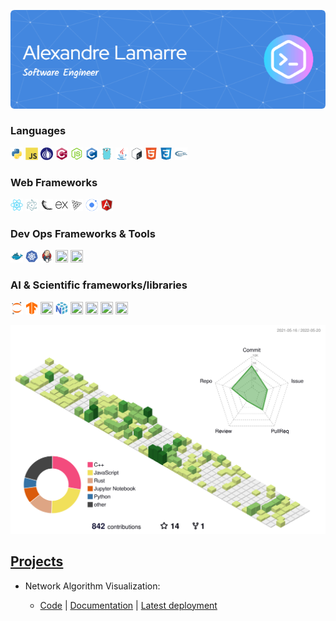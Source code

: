 ![](./header.png)

### Languages

<a href=# style="text-decoration: none;">
  <img src="https://github.com/devicons/devicon/blob/master/icons/python/python-original.svg" width="20" height="20" title="Python3" style="text-decoration: none;"/>
  <img src="https://github.com/devicons/devicon/blob/master/icons/javascript/javascript-original.svg" width="20" height="20" title="Javascript" style="text-decoration: none;"/>
  <img src="https://github.com/devicons/devicon/blob/master/icons/perl/perl-original.svg" width="20" height="20" title="Perl" style="text-decoration: none;"/>
  <img src="https://github.com/devicons/devicon/blob/master/icons/cplusplus/cplusplus-original.svg" width="20" height="20" title="C++" style="text-decoration: none;"/>
  <img src="https://github.com/devicons/devicon/blob/master/icons/nodejs/nodejs-original.svg" width="20" height="20" title="Node.js" style="text-decoration: none;"/>   
  <img src="https://github.com/devicons/devicon/blob/master/icons/c/c-original.svg" width="20" height="20" title="C" style="text-decoration: none;"/>
  <img src="https://github.com/devicons/devicon/blob/master/icons/go/go-original.svg" width="20" height="20" title="Golang" style="text-decoration: none;"/>
  <img src=https://github.com/devicons/devicon/blob/master/icons/java/java-original.svg" width="20" height="20" title="Java" style="text-decoration: none;"/>
  <img src="https://github.com/devicons/devicon/blob/master/icons/bash/bash-plain.svg" width="20" height="20" title="Bash" style="text-decoration: none;"/>
  <img src="https://github.com/devicons/devicon/blob/master/icons/html5/html5-original.svg" width="20" height="20" title="HTML5" style="text-decoration: none;"/>
  <img src="https://github.com/devicons/devicon/blob/master/icons/css3/css3-original.svg" width="20" height="20" title="Css" style="text-decoration: none;"/>    
  <img src ="https://github.com/devicons/devicon/blob/master/icons/opengl/opengl-original.svg" width="20" height="20" title="OpenGL/Glsl" style="text-decoration: none;"/>                                                                                                                          
</a>

### Web Frameworks

<a href=# style="text-decoration: none;">                                                                                                                            
  <img src="https://github.com/devicons/devicon/blob/master/icons/react/react-original.svg" width="20" height="20" title="React.js" style="text-decoration: none;"/>
  <img src="https://github.com/devicons/devicon/blob/master/icons/electron/electron-original.svg" width="20" height="20" title="Electron" style="text-decoration: none;"/>                                           
  <img src="https://github.com/devicons/devicon/blob/master/icons/flask/flask-original.svg" width="20" height="20" title="Flask" style="text-decoration: none;"/>
  <img src="https://github.com/devicons/devicon/blob/master/icons/express/express-original.svg" width="20" height="20" title="Express" style="text-decoration: none;"/>
  <img src="https://github.com/devicons/devicon/blob/master/icons/threejs/threejs-original.svg" width="20" height="20" title="Three.js" style="text-decoration: none;"/>
  <img src="https://github.com/devicons/devicon/blob/master/icons/ionic/ionic-original.svg" width="20" height="20" title="Ionic" style="text-decoration: none;"/>
  <img src="https://github.com/devicons/devicon/blob/master/icons/angularjs/angularjs-original.svg" width="20" height="20" title="Angular.js" style="text-decoration: none;"/>   
</a>
                                                                                                                                             
### Dev Ops Frameworks & Tools
                                                                                                                                             
<a href=# style="text-decoration: none;">
  <img src="https://github.com/devicons/devicon/blob/master/icons/docker/docker-original.svg" width="20" height="20" title="Docker" style="text-decoration: none;"/>
  <img src ="https://github.com/devicons/devicon/blob/master/icons/kubernetes/kubernetes-plain.svg" height = "20" width = "20" title="Kubernetes" style="text-decoration: none;"/>
  <img src ="https://github.com/devicons/devicon/blob/master/icons/jenkins/jenkins-original.svg" height = "20" width = "20" title="Jenkins" style="text-decoration: none;"/>
  <img src ="https://github.com/gilbarbara/logos/blob/master/logos/jfrog.svg" height = "20" width = "20" title="Artifactory/JFrog" style="text-decoration: none;"/>
  <img src ="https://github.com/gilbarbara/logos/blob/master/logos/postman-icon.svg" height = "20" width = "20" title="Postman" style="text-decoration: none;"/>
  
</a>

### AI & Scientific frameworks/libraries

<a href=# style="text-decoration: none;">
    <img src="https://github.com/devicons/devicon/blob/master/icons/jupyter/jupyter-original.svg" height = "20" width = "20" title="Jupyter Notebook" style="text-decoration: none;"/>
    <img src="https://github.com/devicons/devicon/blob/master/icons/tensorflow/tensorflow-original.svg" height = "20" width = "20" title="Tensorflow" style="text-decoration: none;"/>
    <img src="https://en.wikipedia.org/wiki/Keras#/media/File:Keras_logo.svg" height = "20" width = "20" title="Keras" style="text-decoration: none;"/>
    <img src="https://github.com/devicons/devicon/blob/master/icons/numpy/numpy-original.svg" height = "20" width = "20" title="NumPy"style="text-decoration: none;"/>
    <img src="https://upload.wikimedia.org/wikipedia/commons/2/22/Pandas_mark.svg" height = "20" width = "20" title="Pandas"style="text-decoration: none;"/>
    <img src="https://upload.wikimedia.org/wikipedia/commons/0/01/Created_with_Matplotlib-logo.svg" height = "20" width = "20" title="Matplotlib" style="text-decoration: none;"/>
    <img src="https://github.com/gilbarbara/logos/blob/master/logos/opencv.svg" height = "20" width = "20" title="OpenCV"style="text-decoration: none;" />  
    <img src="https://upload.wikimedia.org/wikipedia/commons/0/05/Scikit_learn_logo_small.svg" height="20" width="20" title="Sklearn" style="text-decoration: none;"/>                                                                                                                      
</a>

![](./profile-3d-contrib/profile-green-animate.svg)

<!--
                                           <img src ="" height = "20" width = "20"/>
-->

## [Projects](https://github.com/alexandreLamarre/Project-Directory/blob/main/README.md)

- Network Algorithm Visualization:
  - [Code](https://github.com/alexandreLamarre/Network-Algorithm-Visualization) | [Documentation](https://github.com/alexandreLamarre/Network-Algorithm-Visualization/blob/master/README.md) | [Latest deployment](https://alexandrelamarre.github.io/Network-Analysis-Visualization/) </pre>
  <!--
- Sorting Algorithm Visualizer:

  - [Code](https://github.com/alexandreLamarre/SortVisualizer) | [Documentation](https://github.com/alexandreLamarre/SortVisualizer) | [Latest deployment](https://alexandrelamarre.github.io/SortVisualizer/)

- Golang Ray Tracing Renderer:
  - [Code](https://github.com/alexandreLamarre/Golang-Ray-Tracing-Renderer) | [Documentation](https://github.com/alexandreLamarre/Golang-Ray-Tracing-Renderer)
- Deep Learning Go AI (In progress):

  - [Code(Backend)](https://github.com/alexandreLamarre/Go-AI-backend) | [Code(Frontend)](https://github.com/alexandreLamarre/Go-AI-frontend) | [Documentation(Backend)]() | [Documentation(Frontend)]()
  -->
  <!--
  <br>
   <p>
   <img align="right" width="70%" height="70%" VSPACE = "50" src="https://github.com/alexandreLamarre/alexandreLamarre/blob/master/demo.gif"/>
   A computational engine that combines a flexible and powerful interpreter with symbolic computation and numerical analysis to produce a tool for educational purposes as well as a simple, quick tool to visualize complex scientific data.

- [Code](https://github.com/alexandreLamarre/NE-web-engine)

- [Latest Deployment]()

<br/>
<br/>
<br/>
<br/>
<br/>
<br/>
<br/>
<br/>

---

## Github stats

<img align="left" alt="alexandreLamarre's Github Stats" src="https://github-readme-stats.vercel.app/api?username=alexandreLamarre&hide=contribs,prs" />

[![Top Langs](https://github-readme-stats.vercel.app/api/top-langs/?username=alexandreLamarre&layout=compact)](https://github.com/anuraghazra/github-readme-stats)

---

-->

<!--

**alexandreLamarre/alexandreLamarre** is a ✨ _special_ ✨ repository because its `README.md` (this file) appears on your GitHub profile.

Here are some ideas to get you started:

- 🔭 I’m currently working on ...
- 🌱 I’m currently learning ...
- 👯 I’m looking to collaborate on ...
- 🤔 I’m looking for help with ...
- 💬 Ask me about ...
- 📫 How to reach me: ...
- 😄 Pronouns: ...
- ⚡ Fun fact: ...

[logo] : https://github.com/devicons/devicon/blob/master/icons/android/android-original.svg
-->

